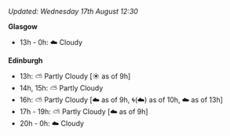 *Updated: Wednesday 17th August 12:30*

**Glasgow**

* 13h - 0h: :cloud: Cloudy

**Edinburgh**

* 13h: :partly_sunny: Partly Cloudy [:sunny: as of 9h]
* 14h, 15h: :partly_sunny: Partly Cloudy
* 16h: :partly_sunny: Partly Cloudy [:cloud: as of 9h, :cyclone:(:cloud:) as of 10h, :cloud: as of 13h]
* 17h - 19h: :partly_sunny: Partly Cloudy [:cloud: as of 9h]
* 20h - 0h: :cloud: Cloudy
